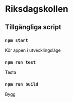 # Riksdagskollen

## Tillgängliga script

### `npm start`

Kör appen i utvecklingsläge

### `npm run test`

Testa

### `npm run build`

Bygg
